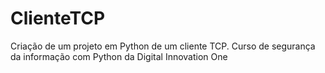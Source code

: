 # ClienteTCP
Criação de um projeto em Python de um cliente TCP. Curso de segurança da informação com Python da Digital Innovation One
